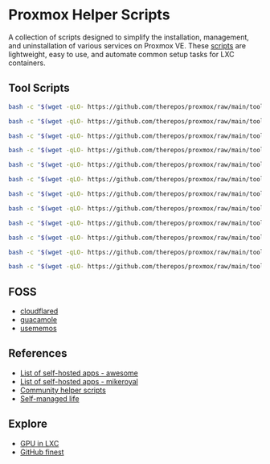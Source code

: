 # Proxmox Helper Scripts
A collection of scripts designed to simplify the installation, management, and uninstallation of various services on Proxmox VE. These [scripts] are lightweight, easy to use, and automate common setup tasks for LXC containers.

## Tool Scripts
```bash
bash -c "$(wget -qLO- https://github.com/therepos/proxmox/raw/main/tools/backup-zfs.sh)"
```
```bash
bash -c "$(wget -qLO- https://github.com/therepos/proxmox/raw/main/tools/backup-vm.sh)"
```
```bash
bash -c "$(wget -qLO- https://github.com/therepos/proxmox/raw/main/tools/format-disk.sh)"
```
```bash
bash -c "$(wget -qLO- https://github.com/therepos/proxmox/raw/main/tools/fix-locale.sh)"
```
```bash
bash -c "$(wget -qLO- https://github.com/therepos/proxmox/raw/main/tools/get-sysinfo.sh)"
```
```bash
bash -c "$(wget -qLO- https://github.com/therepos/proxmox/raw/main/tools/install-lxc.sh)"
```
```bash
bash -c "$(wget -qLO- https://github.com/therepos/proxmox/raw/main/tools/list-workloads.sh)"
```
```bash
bash -c "$(wget -qLO- https://github.com/therepos/proxmox/raw/main/tools/mount-drive.sh)"
```
```bash
bash -c "$(wget -qLO- https://github.com/therepos/proxmox/raw/main/tools/set-gpu.sh)"
```
```bash
bash -c "$(wget -qLO- https://github.com/therepos/proxmox/raw/main/tools/set-nonroot.sh)"
```
```bash
bash -c "$(wget -qLO- https://github.com/therepos/proxmox/raw/main/tools/uninstall-dockerct.sh)"
```
```bash
bash -c "$(wget -qLO- https://github.com/therepos/proxmox/raw/main/tools/uninstall-lxc.sh)"
```

## FOSS
- [cloudflared](https://tteck.github.io/Proxmox/#cloudflared-lxc)
- [guacamole](https://github.com/itiligent/Easy-Guacamole-Installer)
- [usememos](https://github.com/usememos/memos)

## References
- [List of self-hosted apps - awesome](https://github.com/awesome-selfhosted/awesome-selfhosted)
- [List of self-hosted apps - mikeroyal](https://github.com/mikeroyal/Self-Hosting-Guide)
- [Community helper scripts](https://community-scripts.github.io/ProxmoxVE/scripts)
- [Self-managed life](https://wiki.futo.org/index.php/Introduction_to_a_Self_Managed_Life:_a_13_hour_%26_28_minute_presentation_by_FUTO_software)

## Explore
- [GPU in LXC](https://yomis.blog/nvidia-gpu-in-proxmox-lxc/)
- [GitHub finest](https://github.com/arbal/awesome-stars)

[scripts]: page-apps.md
